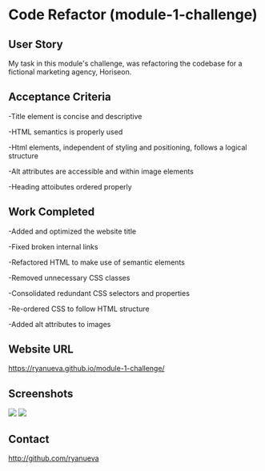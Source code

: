 # Code Refactor (module-1-challenge)

## User Story
My task in this module's challenge, was refactoring the codebase for a fictional marketing agency, Horiseon.

## Acceptance Criteria
-Title element is concise and descriptive

-HTML semantics is properly used

-Html elements, independent of styling and positioning, follows a logical structure

-Alt attributes are accessible and within image elements

-Heading attoibutes ordered properly

## Work Completed
-Added and optimized the website title

-Fixed broken internal links

-Refactored HTML to make use of semantic elements

-Removed unnecessary CSS classes

-Consolidated redundant CSS selectors and properties

-Re-ordered CSS to follow HTML structure

-Added alt attributes to images

## Website URL 
https://ryanueva.github.io/module-1-challenge/

## Screenshots
![](.assets/images/Screenshot-1.png)
![](.assets/images/Screenshot-1.png)

## Contact
http://github.com/ryanueva


